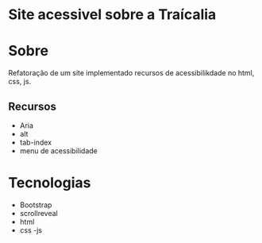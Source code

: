 # Site acessivel sobre a Traícalia
# Sobre
Refatoração de um site implementado recursos de acessibilikdade no html, css, js.

## Recursos
- Aria
- alt
- tab-index
- menu de acessibilidade

# Tecnologias
- Bootstrap
- scrollreveal
- html
- css
-js